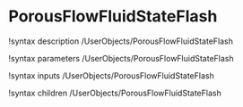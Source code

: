 # PorousFlowFluidStateFlash

!syntax description /UserObjects/PorousFlowFluidStateFlash

!syntax parameters /UserObjects/PorousFlowFluidStateFlash

!syntax inputs /UserObjects/PorousFlowFluidStateFlash

!syntax children /UserObjects/PorousFlowFluidStateFlash


